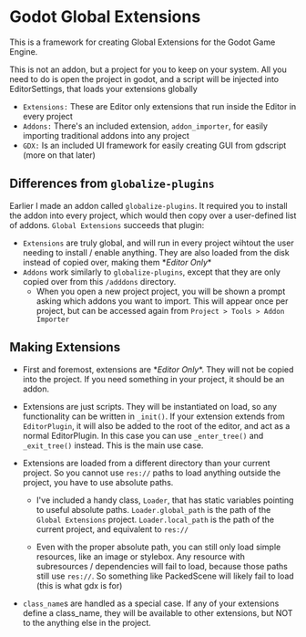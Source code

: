 # Godot Global Extensions
This is a framework for creating Global Extensions for the Godot Game Engine. 

This is not an addon, but a project for you to keep on your system. All you need to do is open the project in godot, and a script will be injected into EditorSettings, that loads your extensions globally
- `Extensions:` These are Editor only extensions that run inside the Editor in every project
- `Addons:` There's an included extension, `addon_importer`, for easily importing traditional addons into any project
- `GDX:` Is an included UI framework for easily creating GUI from gdscript (more on that later)

## Differences from `globalize-plugins`
Earlier I made an addon called `globalize-plugins`. It required you to install the addon into every project, which would then copy over a user-defined list of addons. `Global Extensions` succeeds that plugin:
- `Extensions` are truly global, and will run in every project wihtout the user needing to install / enable anything. They are also loaded from the disk instead of copied over, making them \**Editor Only*\*
- `Addons` work similarly to `globalize-plugins`, except that they are only copied over from this `/adddons` directory.
   - When you open a new project project, you will be shown a prompt asking which addons you want to import. This will appear once per project, but can be accessed again from `Project > Tools > Addon Importer`

## Making Extensions
- First and foremost, extensions are \**Editor Only*\*. They will not be copied into the project. If you need something in your project, it should be an addon.

- Extensions are just scripts. They will be instantiated on load, so any functionality can be written in `_init()`. 
If your extension extends from `EditorPlugin`, it will also be added to the root of the editor, and act as a normal EditorPlugin. In this case you can use `_enter_tree()` and `_exit_tree()` instead.
This is the main use case.

- Extensions are loaded from a different directory than your current project. So you cannot use `res://` paths to load anything outside the project, you have to use absolute paths. 

  - I've included a handy class, `Loader`, that has static variables pointing to useful absolute paths. 
`Loader.global_path` is the path of the `Global Extensions` project. `Loader.local_path` is the path of the current project, and equivalent to `res://`

  - Even with the proper absolute path, you can still only load simple resources, like an image or stylebox. 
Any resource with subresources / dependencies will fail to load, because those paths still use `res://`. So something like PackedScene will likely fail to load (this is what gdx is for)

- `class_name`s are handled as a special case. If any of your extensions define a class_name, they will be available to other extensions, but NOT to the anything else in the project.
